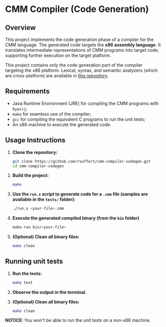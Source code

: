 # CMM Compiler (Code Generation)

## Overview

This project implements the code generation phase of a compiler for the CMM language. The generated code targets the **x86 assembly language**. It translates intermediate representations of CMM programs into target code, supporting further execution on the target platform.

This project contains only the code generation part of the compiler targeting the x86 platform. Lexical, syntax, and semantic analyzers (which are cross-platform) are available in [this repository](https://github.com/rsuffert/cmm-compiler).

## Requirements

- Java Runtime Environment (JRE) for compiling the CMM programs with `byaccj`;
- `make` for seamless use of the compiler;
- `gcc` for compiling the equivalent C programs to run the unit tests;
- An x86 machine to execute the generated code.

## Usage Instructions

1. **Clone the repository:**
    ```bash
    git clone https://github.com/rsuffert/cmm-compiler-codegen.git
    cd cmm-compiler-codegen
    ```

2. **Build the project:**
    ```bash
    make
    ```

3. **Use the `run.x` script to generate code for a `.cmm` file (samples are available in the `tests/` folder):**
    ```bash
    ./run.x <your-file>.cmm
    ```

4. **Execute the generated compiled binary (from the `bin` folder)**
    ```bash
    make-run bin/<your-file>
    ```

5. **(Optional) Clean all binary files:**
    ```bash
    make clean
    ```

## Running unit tests

1. **Run the tests:**
    ```bash
    make test
    ```

2. **Observe the output in the terminal.**
   
3. **(Optional) Clean all binary files:**
    ```bash
    make clean
    ```

**NOTICE:** You won't be able to run the unit tests on a non-x86 machine.
